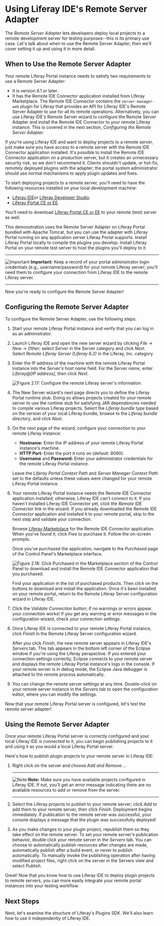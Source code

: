 # Using Liferay IDE's Remote Server Adapter

The *Remote Server Adapter* lets developers deploy local projects to a remote
development server for testing purposes--this is its primary use case. Let's 
talk about when to use the Remote Server Adapter, then we'll cover setting it up 
and using it in more detail. 

## When to Use the Remote Server Adapter

Your remote Liferay Portal instance needs to satisfy two requirements to use a
Remote Server Adapter: 

- It is version 6.1 or later. 
- It has the Remote IDE Connector application installed from Liferay
  Marketplace. The Remote IDE Connector contains the `server-manager-web` plugin
  for Liferay that provides an API for Liferay IDE's Remote Server Adapter to
  use for all its remote operations. Alternatively, you can use Liferay IDE's 
  Remote Server wizard to configure the Remote Server Adapter and install the 
  Remote IDE Connector to your remote Liferay instance. This is covered in the 
  next section, *Configuring the Remote Server Adapter*.

If you're using Liferay IDE and want to deploy projects to a remote server, just 
make sure you have access to a remote server with the Remote IDE Connector 
application installed. It's possible to install the Remote IDE Connector 
application on a production server, but it creates an unnecessary security risk, 
so we don't recommend it. Clients shouldn't update, or hot-fix, remotely 
deployed plugins with the adapter; the portal system administrator should use 
normal mechanisms to apply plugin updates and fixes. 

To start deploying projects to a remote server, you'll need to have the 
following resources installed on your local development machine:

- [Liferay IDE](http://www.liferay.com/downloads/liferay-projects/liferay-ide)or [Liferay Developer Studio](http://www.liferay.com/group/customer/products/developer-studio/1.6).
- [Liferay Portal CE or EE](http://www.liferay.com/downloads/liferay-portal/available-releases). 

You'll need to download [Liferay Portal CE or EE](http://www.liferay.com/downloads/liferay-portal/available-releases)
to your remote (test) server as well. 

This demonstration uses the Remote Server Adapter on Liferay Portal bundled with
Apache Tomcat, but you can use the adapter with Liferay Portal running on any
application server Liferay Portal supports. Install Liferay Portal locally to
compile the plugins you develop. Install Liferay Portal on your remote test
server to host the plugins you'll deploy to it. 

---

 ![Important](../../images/tip-pen-paper.png) **Important:** Keep a record of
 your portal administrator login credentials (e.g., username/password) for your
 remote Liferay server; you'll need them to configure your connection from
 Liferay IDE to the remote Liferay server. 

---

Now you're ready to configure the Remote Server Adapter! 

## Configuring the Remote Server Adapter

To configure the Remote Server Adapter, use the following steps: 

1.  Start your remote Liferay Portal instance and verify that you can log in as
    an administrator.

2.  Launch Liferay IDE and open the new server wizard by clicking *File* &rarr;
    *New* &rarr; *Other*; select *Server* in the Server category and click
    *Next*. Select *Remote Liferay Server (Liferay 6.2)* in the Liferay, Inc.
    category.

3.  Enter the IP address of the machine with the remote Liferay Portal instance
    into the *Server's host name* field. For the *Server name*, enter
    *Liferay@\[IP address\]*, then click *Next*. 

    ![Figure 2.17: Configure the remote Liferay server's information.](../../images/remote_server_adapter_wizard_1.png)

4.  The New Server wizard's next page directs you to define the Liferay
    Portal runtime stub. Doing so allows projects created for your remote server
    to use the runtime stub for satisfying JAR dependencies needed to compile
    various Liferay projects. Select the *Liferay bundle type* based on the
    version of your local Liferay bundle, browse to the *Liferay bundle
    directory*, and click *Next*. 

5.  On the next page of the wizard, configure your connection to your remote
    Liferay instance: 
    - **Hostname:** Enter the IP address of your remote Liferay Portal instance's
    machine. 
    - **HTTP Port:** Enter the port it runs on (default: 8080). 
    - **Username** and **Password:** Enter your administrator credentials for the
    remote Liferay Portal instance. 

    Leave the *Liferay Portal Context Path* and *Server Manager Context Path*
    set to the defaults unless these values were changed for your remote Liferay
    Portal instance.  

6.  Your remote Liferay Portal instance needs the Remote IDE Connector
    application installed; otherwise, Liferay IDE can't connect to it. If you
    haven't installed Liferay IDE Connector yet, click the *Remote IDE Connector*
    link in the wizard. If you already downloaded the Remote IDE Connector
    application and installed it to your remote portal, skip to the next step and
    validate your connection. 

    Browse [Liferay Marketplace](http://www.liferay.com/marketplace) for the
    Remote IDE Connector application. When you've found it, click *Free* to
    purchase it. Follow the on-screen prompts. 

    Once you've purchased the application, navigate to the *Purchased* page of
    the Control Panel's Marketplace interface. 

    ![Figure 2.18: Click *Purchased* in the Marketplace section of the Control Panel to download and install the Remote IDE Connector application that you purchased.](../../images/remote_server_adapter_marketplace_2.png)

    Find your application in the list of purchased products. Then click on the
    buttons to download and install the application. Once it's been installed on
    your remote portal, return to the Remote Liferay Server configuration wizard
    in Liferay IDE. 

7.  Click the *Validate Connection* button; if no warnings or errors appear.
    your connection works! If you get any warning or error messages in the
    configuration wizard, check your connection settings. 

8.  Once Liferay IDE is connected to your remote Liferay Portal instance,
    click *Finish* in the Remote Liferay Server configuration wizard. 
   
    After you click *Finish*, the new remote server appears in Liferay IDE's
    *Servers* tab. This tab appears in the bottom left corner of the Eclipse
    window if you're using the Liferay perspective. If you entered your
    connection settings correctly, Eclipse connects to your remote server and
    displays the remote Liferay Portal instance's logs in the console. If your
    remote server is in debug mode, the Eclipse Java debugger is attached to the
    remote process automatically.

9.  You can change the remote server settings at any time. Double-click on your
    remote server instance in the *Servers* tab to open the configuration
    editor, where you can modify the settings. 

Now that your remote Liferay Portal server is configured, let's test the remote
server adapter!

## Using the Remote Server Adapter

Once your remote Liferay Portal server is correctly configured and your local
Liferay IDE is connected to it, you can begin publishing projects to it and
using it as you would a local Liferay Portal server. 

Here's how to publish plugin projects to your remote server in Liferay IDE: 

1.  Right click on the server and choose *Add and Remove...*. 

    ---

    ![Note](../../images/tip-pen-paper.png) **Note:** Make sure you have
    available projects configured in Liferay IDE. If not, you'll get an error
    message indicating there are no available resources to add or remove from
    the server. 

    ---

2.  Select the Liferay projects to publish to your remote server; click *Add* to
    add them to your remote server, then click *Finish*. Deployment begins
    immediately. If publication to the remote server was successful, your
    console displays a message that the plugin was successfully deployed!

3.  As you make changes to your plugin project, republish them so they take
    effect on the remote server. To set your remote server's publication
    behavior, double click your remote server in the *Servers* tab. You can
    choose to automatically publish resources after changes are made,
    automatically publish after a build event, or never to publish
    automatically. To manually invoke the publishing operation after having
    modified project files, right click on the server in the Servers view and
    select *Publish*. 

Great! Now that you know how to use Liferay IDE to deploy plugin projects to 
remote servers, you can more easily integrate your remote portal instances into 
your testing workflow. 

## Next Steps    

Next, let's examine the structure of Liferay's Plugins SDK. We'll also learn how
to use it independently of Liferay IDE.

